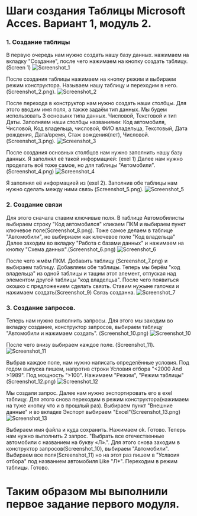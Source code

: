 # **Шаги создания Таблицы Microsoft Acces. Вариант 1, модуль 2.**
### 1. Создание таблицы
В первую очередь нам нужно создать нашу базу данных. нажимаем на вкладку "Создание", после чего нажимаем на кнопку создать таблицу.(Screen 1)
![Screenshot_1](https://github.com/user-attachments/assets/9453d45a-260c-4475-9d89-23ad519fc924)

После создания таблицы нажимаем на кнопку режим и выбираем режим конструктора. Называем нашу таблицу и переходим в него.(Screenshot_2.png).
![Screenshot_2](https://github.com/user-attachments/assets/e7142418-49b5-4ef9-a01c-d87055f8d375)

После перехода в конструктор нам нужно создать наши столбцы. Для этого вводим имя поля, а также задаём тип данных. Мы будем использовать 3 основынх типа данных. Числовой, Текстовой и тип Даты. Заполняем наши столбцы названиями:
Код автомобиля, Числовой, Код владельца, числовой, ФИО владельца, Текстовый, Дата рождения, Дата/время, Стаж вождения(лет), Числовой.(Screenshot_3.png).
![Screenshot_3](https://github.com/user-attachments/assets/c27476bd-2295-4e06-9118-3d5f689b35ad)

После создания основных столбцов нам нужно заполнить нашу базу данных. Я заполнял её такой информацией: (exel 1)
Далее нам нужно проделать всё тоже самое, но для таблицы "Автомобили". (Screenshot_4.png)
![Screenshot_4](https://github.com/user-attachments/assets/8a158842-6515-4428-be45-53756ef0eaff)

Я заполнял её информацией из (exel 2). Заполнив обе таблицы нам нужно сделать между ними связь (Screenshot_5.png).
![Screenshot_5](https://github.com/user-attachments/assets/1140d2be-bd35-4251-9593-e6d80de25697)


### 2. Создание связи

Для этого сначала ставим ключивые поля. В таблице Автомобилисты выбираем строку "Код автомобился" кликаем ПКМ и выбираем пункт ключевое поле(Screenshot_8.png).
Тоже самое делаем в таблице "Автомобили", но выбириаем как ключевое поле "Код владельца"
 Далее заходим во вкладку "Работа с базами данных" и нажимаем на кнопку "Схема данных".(Screenshot_6.png)
 ![Screenshot_6](https://github.com/user-attachments/assets/a7b69329-963e-4efb-a841-151c4b901e80)

После чего жмём ПКМ. Добавить таблицу (Screenshot_7.png)
и выбираем таблицу. Добавляем обе таблицы.
Теперь мы берём "код владельца" из одной таблицы и тащим этот элемент, отпуская над элементом другой таблицы "код владелцьа". После чего появиться окошко с предложением сделать связть. Ставим нужыне галочки  и нажимаем создать(Screenshot_9)
Связь созданна.
![Screenshot_7](https://github.com/user-attachments/assets/275564b6-e2c1-4cac-8754-2f892a5fadb3)

### 3. Создание запросов.

Теперь нам нужно выполнить запросы. Для этого мы заходим во вкладку создание, конструктор запросов, выбираем таблицу "Автомобили и нажимаем создать". (Screenshot_10.png)
![Screenshot_10](https://github.com/user-attachments/assets/dc673f86-881c-458d-939a-7495c86be1c4)

После чего внизу выбираем каждое поле. (Screenshot_11).
![Screenshot_11](https://github.com/user-attachments/assets/5f092066-1e3a-46b1-b460-c0aaf2ce4989)

Выбрав каждое поле, нам нужно написать определённые условия. Под годом выпуска пишем, напротив строки Условия отбора "<2000 And >1989". Под мощность ">100". Нажимаем "Режим", "Режим таблицы"(Screenshot_12.png)
![Screenshot_12](https://github.com/user-attachments/assets/94fd9262-f055-464f-bba6-f793ad19e002)

Мы создали запрос. Далее нам нужно экспортировать его в exel таблицу. Для этого снова переходим в режим конструктора(нажимаем на туже кнопку что и в прошлый раз). Выбираем пункт "Внешние данные" и во вкладке Экспорт выбираем "Excel"(Screenshot_13.png)
![Screenshot_13](https://github.com/user-attachments/assets/933bc297-9b68-4bd9-972e-8386b9ee7f4e)

Выбираем имя файла и куда сохранить. Нажимаем ok. Готово.
Теперь нам нужно выполнить 2 запрос. "Выбрать все отечественные автомобили с названием на букву «Л».".
Для этого снова заходим в конструктор запросов(Screenshot_10), 
выбираем "Автомобили". Выбираем все поля(Screenshot_11) но на этот раз пишем в "Услвоия отбора" под названием автомобиля Like "Л*". Переходим в режим таблицы. Готово.

# Таким образом мы выполнили первое задание первого модуля.


